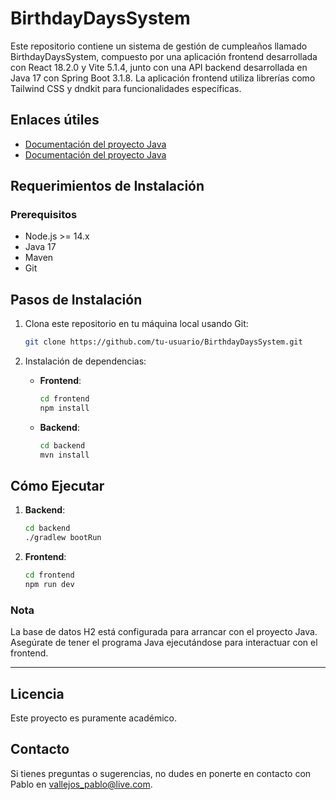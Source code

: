 # BirthdayDaysSystem

Este repositorio contiene un sistema de gestión de cumpleaños llamado BirthdayDaysSystem, compuesto por una aplicación frontend desarrollada con React 18.2.0 y Vite 5.1.4, junto con una API backend desarrollada en Java 17 con Spring Boot 3.1.8. La aplicación frontend utiliza librerías como Tailwind CSS y dndkit para funcionalidades específicas.

## Enlaces útiles
- [Documentación del proyecto Java](URL_del_archivo_o_página)
- [Documentación del proyecto Java](URL_del_archivo_o_página)

## Requerimientos de Instalación

### Prerequisitos
- Node.js >= 14.x
- Java 17
- Maven
- Git

## Pasos de Instalación

1. Clona este repositorio en tu máquina local usando Git:
   ```bash
   git clone https://github.com/tu-usuario/BirthdayDaysSystem.git
   ```

2. Instalación de dependencias:
   - **Frontend**:
     ```bash
     cd frontend
     npm install
     ```
   - **Backend**:
     ```bash
     cd backend
     mvn install
     ```

## Cómo Ejecutar

1. **Backend**:
   ```bash
   cd backend
   ./gradlew bootRun
   ```

2. **Frontend**:
   ```bash
   cd frontend
   npm run dev
   ```

### Nota

La base de datos H2 está configurada para arrancar con el proyecto Java. Asegúrate de tener el programa Java ejecutándose para interactuar con el frontend.

---

## Licencia
Este proyecto es puramente académico.

## Contacto
Si tienes preguntas o sugerencias, no dudes en ponerte en contacto con Pablo en vallejos_pablo@live.com.
